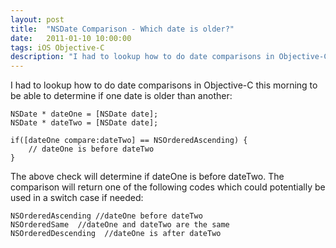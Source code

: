 ```yaml
---
layout: post
title:  "NSDate Comparison - Which date is older?"
date:   2011-01-10 10:00:00
tags: iOS Objective-C
description: "I had to lookup how to do date comparisons in Objective-C this morning to be able to determine if one date is older than another. The above check will determine if dateOne is before dateTwo."
---
```


I had to lookup how to do date comparisons in Objective-C this morning to be able to determine if one date is older than another:

```objective_c
NSDate * dateOne = [NSDate date];
NSDate * dateTwo = [NSDate date];

if([dateOne compare:dateTwo] == NSOrderedAscending) {
    // dateOne is before dateTwo
}
```

The above check will determine if dateOne is before dateTwo. The comparison will return one of the following codes which could potentially be used in a switch case if needed:

```objective_c
NSOrderedAscending //dateOne before dateTwo
NSOrderedSame  //dateOne and dateTwo are the same
NSOrderedDescending  //dateOne is after dateTwo
```